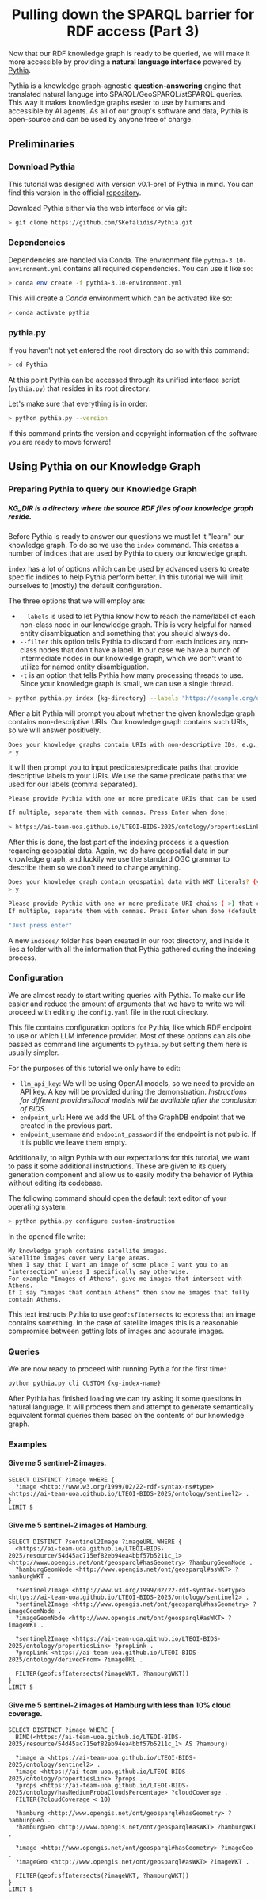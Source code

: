 <div align="center">
  <h1>Pulling down the SPARQL barrier for RDF access (Part 3)</h1>
</div>

Now that our RDF knowledge graph is ready to be queried, we will make it more accessible by providing a **natural language interface** powered by [Pythia](https://github.com/SKefalidis/Pythia).

Pythia is a knowledge graph-agnostic **question-answering** engine that translated natural languge into SPARQL/GeoSPARQL/stSPARQL queries. This way it makes knowledge graphs easier to use by humans and accessible by AI agents. As all of our group's software and data, Pythia is open-source and can be used by anyone free of charge.

## Preliminaries

### Download Pythia

This tutorial was designed with version v0.1-pre1 of Pythia in mind. You can find this version in the official [repository](https://github.com/SKefalidis/Pythia).

Download Pythia either via the web interface or via git:

```sh
> git clone https://github.com/SKefalidis/Pythia.git
```

### Dependencies

Dependencies are handled via Conda. The environment file `pythia-3.10-environment.yml` contains all required dependencies. You can use it like so:

```sh
> conda env create -f pythia-3.10-environment.yml
```

This will create a *Conda* environment which can be activated like so:

```sh
> conda activate pythia
```

### pythia.py

If you haven't not yet entered the root directory do so with this command:

```sh
> cd Pythia
```

At this point Pythia can be accessed through its unified interface script (`pythia.py`) that resides in its root directory.

Let's make sure that everything is in order:

```sh
> python pythia.py --version
```

If this command prints the version and copyright information of the software you are ready to move forward!

## Using Pythia on our Knowledge Graph

### Preparing Pythia to query our Knowledge Graph

##### KG_DIR is a directory where the source RDF files of our knowledge graph reside.

Before Pythia is ready to answer our questions we must let it "learn" our knowledge graph. To do so we use the `index` command. This creates a number of indices that are used by Pythia to query our knowledge graph.

`index` has a lot of options which can be used by advanced users to create specific indices to help Pythia perform better. In this tutorial we will limit ourselves to (mostly) the default configuration.

The three options that we will employ are:
- `--labels` is used to let Pythia know how to reach the name/label of each non-class node in our knowledge graph. This is very helpful for named entity disambiguation and something that you should always do.
- `--filter` this option tells Pythia to discard from each indices any non-class nodes that don't have a label. In our case we have a bunch of intermediate nodes in our knowledge graph, which we don't want to utilize for named entity disambiguation.
- `-t` is an option that tells Pythia how many processing threads to use. Since your knowledge graph is small, we can use a single thread.

```sh
> python pythia.py index {kg-directory} --labels "https://example.org/ontology/propertiesLink->https://example.org/ontology/hasGADM_Name,https://example.org/ontology/propertiesLink->https://example.org/ontology/hasName" -t 1 --filter
```

After a bit Pythia will prompt you about whether the given knowledge graph contains non-descriptive URIs. Our knowledge graph contains such URIs, so we will answer positively.

```sh
Does your knowledge graphs contain URIs with non-descriptive IDs, e.g., /m.02mjmr, /Q42? (y/n)
> y
```

It will then prompt you to input predicates/predicate paths that provide descriptive labels to your URIs. We use the same predicate paths that we used for our labels (comma separated).

```sh
Please provide Pythia with one or more predicate URIs that can be used to fetch labels (e.g. http://www.w3.org/2000/01/rdf-schema#label).

If multiple, separate them with commas. Press Enter when done:

> https://ai-team-uoa.github.io/LTEOI-BIDS-2025/ontology/propertiesLink->https://ai-team-uoa.github.io/LTEOI-BIDS-2025/ontology/hasGADM_Name,https://ai-team-uoa.github.io/LTEOI-BIDS-2025/ontology/propertiesLink->https://ai-team-uoa.github.io/LTEOI-BIDS-2025/ontology/hasName
```

After this is done, the last part of the indexing process is a question regarding geospatial data. Again, we do have geopsatial data in our knowledge graph, and luckily we use the standard OGC grammar to describe them so we don't need to change anything.

```sh
Does your knowledge graph contain geospatial data with WKT literals? (y/n)
> y

Please provide Pythia with one or more predicate URI chains (->) that can be used to fetch WKT literals (e.g. http://www.opengis.net/ont/geosparql#hasGeometry->http://www.opengis.net/ont/geosparql#asWKT).
If multiple, separate them with commas. Press Enter when done (default: http://www.opengis.net/ont/geosparql#hasGeometry->http://www.opengis.net/ont/geosparql#asWKT)

"Just press enter"
```

A new `indices/` folder has been created in our root directory, and inside it lies a folder with all the information that Pythia gathered during the indexing process.

### Configuration

We are almost ready to start writing queries with Pythia. To make our life easier and reduce the amount of arguments that we have to write we will proceed with editing the `config.yaml` file in the root directory.

This file contains configuration options for Pythia, like which RDF endpoint to use or which LLM inference provider. Most of these options can als obe passed as command line arguments to `pythia.py` but setting them here is usually simpler. 

For the purposes of this tutorial we only have to edit:
- `llm_api_key`: We will be using OpenAI models, so we need to provide an API key. A key will be provided during the demonstration. *Instructions for different providers/local models will be available after the conclusion of BiDS.*
- `endpoint_url`: Here we add the URL of the GraphDB endpoint that we created in the previous part.
- `endpoint_username` and `endpoint_password` if the endpoint is not public. If it is public we leave them empty.

Additionally, to align Pythia with our expectations for this tutorial, we want to pass it some additional instructions. These are given to its query generation component and allow us to easily modify the behavior of Pythia without editing its codebase.

The following command should open the default text editor of your operating system:
```sh
> python pythia.py configure custom-instruction
```

In the opened file write:
```
My knowledge graph contains satellite images.
Satellite images cover very large areas. 
When I say that I want an image of some place I want you to an "intersection" unless I specifically say otherwise.
For example "Images of Athens", give me images that intersect with Athens.
If I say "images that contain Athens" then show me images that fully contain Athens.
```

This text instructs Pythia to use `geof:sfIntersects` to express that an image contains something. In the case of satellite images this is a reasonable compromise between getting lots of images and accurate images.

### Queries

We are now ready to proceed with running Pythia for the first time:

```sh
python pythia.py cli CUSTOM {kg-index-name}
```

After Pythia has finished loading we can try asking it some questions in natural language. It will process them and attempt to generate semantically equivalent formal queries them based on the contents of our knowledge graph.

### Examples

#### Give me 5 sentinel-2 images.
```sparql
SELECT DISTINCT ?image WHERE {
  ?image <http://www.w3.org/1999/02/22-rdf-syntax-ns#type> <https://ai-team-uoa.github.io/LTEOI-BIDS-2025/ontology/sentinel2> .
}
LIMIT 5
```

#### Give me 5 sentinel-2 images of Hamburg.
```sparql
SELECT DISTINCT ?sentinel2Image ?imageURL WHERE {
  <https://ai-team-uoa.github.io/LTEOI-BIDS-2025/resource/54d45ac715ef82eb94ea4bbf57b5211c_1> <http://www.opengis.net/ont/geosparql#hasGeometry> ?hamburgGeomNode .
  ?hamburgGeomNode <http://www.opengis.net/ont/geosparql#asWKT> ?hamburgWKT .
  
  ?sentinel2Image <http://www.w3.org/1999/02/22-rdf-syntax-ns#type> <https://ai-team-uoa.github.io/LTEOI-BIDS-2025/ontology/sentinel2> .
  ?sentinel2Image <http://www.opengis.net/ont/geosparql#hasGeometry> ?imageGeomNode .
  ?imageGeomNode <http://www.opengis.net/ont/geosparql#asWKT> ?imageWKT .
  
  ?sentinel2Image <https://ai-team-uoa.github.io/LTEOI-BIDS-2025/ontology/propertiesLink> ?propLink .
  ?propLink <https://ai-team-uoa.github.io/LTEOI-BIDS-2025/ontology/derivedFrom> ?imageURL .
  
  FILTER(geof:sfIntersects(?imageWKT, ?hamburgWKT))
}
LIMIT 5
```

#### Give me 5 sentinel-2 images of Hamburg with less than 10% cloud coverage.
```sparql
SELECT DISTINCT ?image WHERE {
  BIND(<https://ai-team-uoa.github.io/LTEOI-BIDS-2025/resource/54d45ac715ef82eb94ea4bbf57b5211c_1> AS ?hamburg)
  
  ?image a <https://ai-team-uoa.github.io/LTEOI-BIDS-2025/ontology/sentinel2> .
  ?image <https://ai-team-uoa.github.io/LTEOI-BIDS-2025/ontology/propertiesLink> ?props .
  ?props <https://ai-team-uoa.github.io/LTEOI-BIDS-2025/ontology/hasMediumProbaCloudsPercentage> ?cloudCoverage .
  FILTER(?cloudCoverage < 10)
  
  ?hamburg <http://www.opengis.net/ont/geosparql#hasGeometry> ?hamburgGeo .
  ?hamburgGeo <http://www.opengis.net/ont/geosparql#asWKT> ?hamburgWKT .
  
  ?image <http://www.opengis.net/ont/geosparql#hasGeometry> ?imageGeo .
  ?imageGeo <http://www.opengis.net/ont/geosparql#asWKT> ?imageWKT .
  
  FILTER(geof:sfIntersects(?imageWKT, ?hamburgWKT))
}
LIMIT 5
```